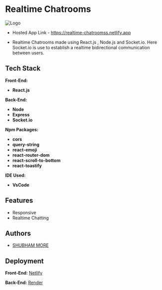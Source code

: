 # Realtime Chatrooms

![Logo](/client/src/assests/images/r_chat.png)

- Hosted App Link - <https://realtime-chatroomss.netlify.app>

- Realtime Chatrooms made using React.js , Node.js and Socket.io. Here Socket.io is use to establish a realtime bidirectional communication between users.

## Tech Stack

**Front-End:**

- **React.js**

**Back-End:**

- **Node**
- **Express**
- **Socket.io**

**Npm Packages:**

- **cors**
- **query-string**
- **react-emoji**
- **react-router-dom**
- **react-scroll-to-bottom**
- **react-toastify**

**IDE Used:**

- **VsCode**

## Features

- Responsive
- Realtime Chatting

## Authors

- [SHUBHAM MORE](https://github.com/more1251)

## Deployment

**Front-End:** [Netlify](https://www.netlify.com/)

**Back-End:** [Render](https://render.com/)
